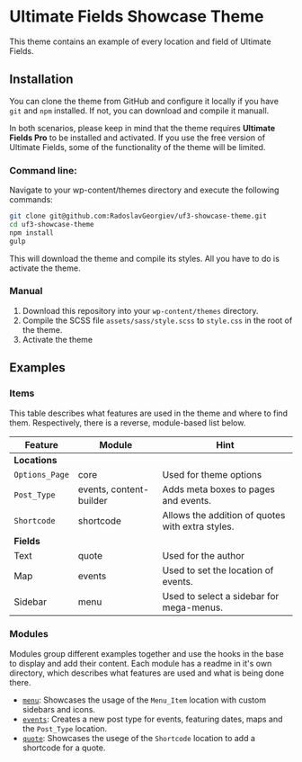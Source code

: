 # Ultimate Fields Showcase Theme
This theme contains an example of every location and field of Ultimate Fields.

## Installation
You can clone the theme from GitHub and configure it locally if you have `git` and `npm` installed. If not, you can download and compile it manuall.

In both scenarios, please keep in mind that the theme requires __Ultimate Fields Pro__ to be installed and activated. If you use the free version of Ultimate Fields, some of the functionality of the theme will be limited.

### Command line:
Navigate to your wp-content/themes directory and execute the following commands:
```bash
git clone git@github.com:RadoslavGeorgiev/uf3-showcase-theme.git
cd uf3-showcase-theme
npm install
gulp
```

This will download the theme and compile its styles. All you have to do is activate the theme.

### Manual

1. Download this repository into your `wp-content/themes` directory.
2. Compile the SCSS file `assets/sass/style.scss` to `style.css` in the root of the theme.
3. Activate the theme

## Examples

### Items
This table describes what features are used in the theme and where to find them. Respectively, there is a reverse, module-based list below.

| Feature          | Module                  | Hint                                             |
|------------------|-------------------------|--------------------------------------------------|
| __Locations__    |                         |                                                  |
| `Options_Page`   | core                    | Used for theme options                           |
| `Post_Type`      | events, content-builder | Adds meta boxes to pages and events.             |
| `Shortcode`      | shortcode               | Allows the addition of quotes with extra styles. |
| __Fields__       |                         |                                                  |
| Text             | quote                   | Used for the author                              |
| Map              | events                  | Used to set the location of events.              |
| Sidebar          | menu                    | Used to select a sidebar for mega-menus.         |

### Modules
Modules group different examples together and use the hooks in the base to display and add their content. Each module has a readme in it's own directory, which describes what features are used and what is being done there.

- [`menu`](modules/menu/readme.md): Showcases the usage of the `Menu_Item` location with custom sidebars and icons.
- [`events`](modules/events/readme.md): Creates a new post type for events, featuring dates, maps and the `Post_Type` location.
- [`quote`](modules/quote/readme.md): Showcases the usege of the `Shortcode` location to add a shortcode for a quote.